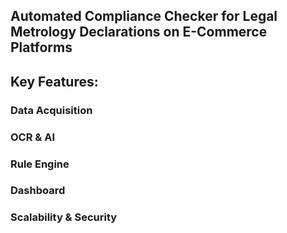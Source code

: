 ## Automated Compliance Checker for Legal Metrology Declarations on E-Commerce Platforms
## Key Features:
### Data Acquisition
### OCR & AI
### Rule Engine
### Dashboard
### Scalability & Security
